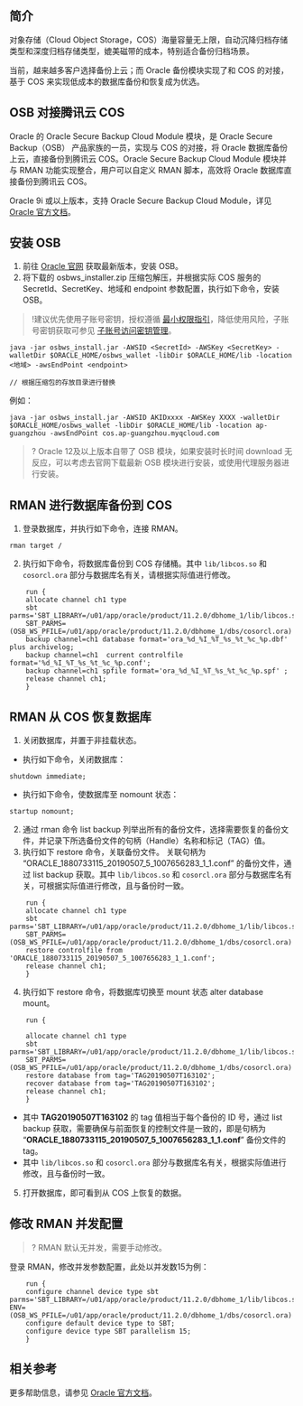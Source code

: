 ## 简介

对象存储（Cloud Object Storage，COS）海量容量无上限，自动沉降归档存储类型和深度归档存储类型，媲美磁带的成本，特别适合备份归档场景。

当前，越来越多客户选择备份上云；而 Oracle 备份模块实现了和 COS 的对接，基于 COS 来实现低成本的数据库备份和恢复成为优选。

## OSB 对接腾讯云 COS

Oracle 的 Oracle Secure Backup Cloud Module 模块，是 Oracle Secure Backup（OSB） 产品家族的一员，实现与 COS 的对接，将 Oracle 数据库备份上云，直接备份到腾讯云 COS。Oracle Secure Backup Cloud Module 模块并与 RMAN 功能实现整合，用户可以自定义 RMAN 脚本，高效将 Oracle 数据库直接备份到腾讯云 COS。

Oracle 9i 或以上版本，支持 Oracle Secure Backup Cloud Module，详见 [Oracle 官方文档](https://docs.oracle.com/en/database/oracle/oracle-database/12.2/rcmrf/oracle-secure-backup-osb-cloud-module.html#GUID-6FCF4FD8-861C-4D52-BB41-32E6EF03789F)。


## 安装 OSB

1. 前往 [Oracle 官网](https://docs.oracle.com/en/database/oracle/oracle-database/12.2/rcmrf/oracle-secure-backup-osb-cloud-module.html#GUID-964AADD2-3405-4476-8698-E9F2133CB5B7) 获取最新版本，安装 OSB。
2. 将下载的 osbws_installer.zip 压缩包解压，并根据实际 COS 服务的 SecretId、SecretKey、地域和 endpoint 参数配置，执行如下命令，安装 OSB。
>!建议优先使用子账号密钥，授权遵循 [最小权限指引](https://intl.cloud.tencent.com/document/product/436/32972)，降低使用风险，子账号密钥获取可参见 [子账号访问密钥管理](https://intl.cloud.tencent.com/document/product/598/32675)。
>
```
java -jar osbws_install.jar -AWSID <SecretId> -AWSKey <SecretKey> -walletDir $ORACLE_HOME/osbws_wallet -libDir $ORACLE_HOME/lib -location <地域> -awsEndPoint <endpoint>

// 根据压缩包的存放目录进行替换
```
例如：
```
java -jar osbws_install.jar -AWSID AKIDxxxx -AWSKey XXXX -walletDir $ORACLE_HOME/osbws_wallet -libDir $ORACLE_HOME/lib -location ap-guangzhou -awsEndPoint cos.ap-guangzhou.myqcloud.com
```
>? Oracle 12及以上版本自带了 OSB 模块，如果安装时长时间 download 无反应，可以考虑去官网下载最新 OSB 模块进行安装，或使用代理服务器进行安装。
>


## RMAN 进行数据库备份到 COS

1. 登录数据库，并执行如下命令，连接 RMAN。
```
rman target / 
```
2. 执行如下命令，将数据库备份到 COS 存储桶。其中 `lib/libcos.so` 和 `cosorcl.ora` 部分与数据库名有关，请根据实际值进行修改。
```
	run {
	allocate channel ch1 type
	sbt parms='SBT_LIBRARY=/u01/app/oracle/product/11.2.0/dbhome_1/lib/libcos.so,
	SBT_PARMS=(OSB_WS_PFILE=/u01/app/oracle/product/11.2.0/dbhome_1/dbs/cosorcl.ora)';
	backup channel=ch1 database format='ora_%d_%I_%T_%s_%t_%c_%p.dbf' plus archivelog;
	backup channel=ch1  current controlfile  format='%d_%I_%T_%s_%t_%c_%p.conf';
	backup channel=ch1 spfile format='ora_%d_%I_%T_%s_%t_%c_%p.spf' ;
	release channel ch1;
	}
```

## RMAN 从 COS 恢复数据库

1. 关闭数据库，并置于非挂载状态。
 - 执行如下命令，关闭数据库：
```
shutdown immediate;
```
 - 执行如下命令，使数据库至 nomount 状态：
```
startup nomount;
```
2. 通过 rman 命令 list backup 列举出所有的备份文件，选择需要恢复的备份文件，并记录下所选备份文件的句柄（Handle）名称和标记（TAG）值。
3. 执行如下 restore 命令，关联备份文件。
关联句柄为 “ORACLE_1880733115_20190507_5_1007656283_1_1.conf” 的备份文件，通过 list backup 获取。其中 `lib/libcos.so` 和 `cosorcl.ora` 部分与数据库名有关，可根据实际值进行修改，且与备份时一致。
```
	run {
	allocate channel ch1 type
	sbt parms='SBT_LIBRARY=/u01/app/oracle/product/11.2.0/dbhome_1/lib/libcos.so,
	SBT_PARMS=(OSB_WS_PFILE=/u01/app/oracle/product/11.2.0/dbhome_1/dbs/cosorcl.ora)';
	restore controlfile from 'ORACLE_1880733115_20190507_5_1007656283_1_1.conf';
	release channel ch1;
	}
```
4. 执行如下 restore 命令，将数据库切换至 mount 状态 alter database mount。
```
	run {

	allocate channel ch1 type
	sbt parms='SBT_LIBRARY=/u01/app/oracle/product/11.2.0/dbhome_1/lib/libcos.so,
	SBT_PARMS=(OSB_WS_PFILE=/u01/app/oracle/product/11.2.0/dbhome_1/dbs/cosorcl.ora)';
	restore database from tag='TAG20190507T163102';
	recover database from tag='TAG20190507T163102';
	release channel ch1;
	}
```
 - 其中 **TAG20190507T163102** 的 tag 值相当于每个备份的 ID 号，通过 list backup 获取，需要确保与前面恢复的控制文件是一致的，即是句柄为 “**ORACLE_1880733115_20190507_5_1007656283_1_1.conf**” 备份文件的 tag。
 - 其中 `lib/libcos.so` 和 `cosorcl.ora` 部分与数据库名有关，根据实际值进行修改，且与备份时一致。
5. 打开数据库，即可看到从 COS 上恢复的数据。


## 修改 RMAN 并发配置

>? RMAN 默认无并发，需要手动修改。
>

登录 RMAN，修改并发参数配置，此处以并发数15为例：
```
	run {
	configure channel device type sbt parms='SBT_LIBRARY=/u01/app/oracle/product/11.2.0/dbhome_1/lib/libcos.so ENV=(OSB_WS_PFILE=/u01/app/oracle/product/11.2.0/dbhome_1/dbs/cosorcl.ora)';
	configure default device type to SBT;
	configure device type SBT parallelism 15;
	}
```

## 相关参考

更多帮助信息，请参见 [Oracle 官方文档](https://docs.oracle.com/en/database/oracle/oracle-database/12.2/rcmrf/oracle-secure-backup-osb-cloud-module.html#GUID-6FCF4FD8-861C-4D52-BB41-32E6EF03789F)。


